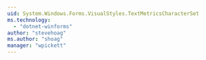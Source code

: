 ```yaml
---
uid: System.Windows.Forms.VisualStyles.TextMetricsCharacterSet
ms.technology: 
  - "dotnet-winforms"
author: "stevehoag"
ms.author: "shoag"
manager: "wpickett"
---
```

